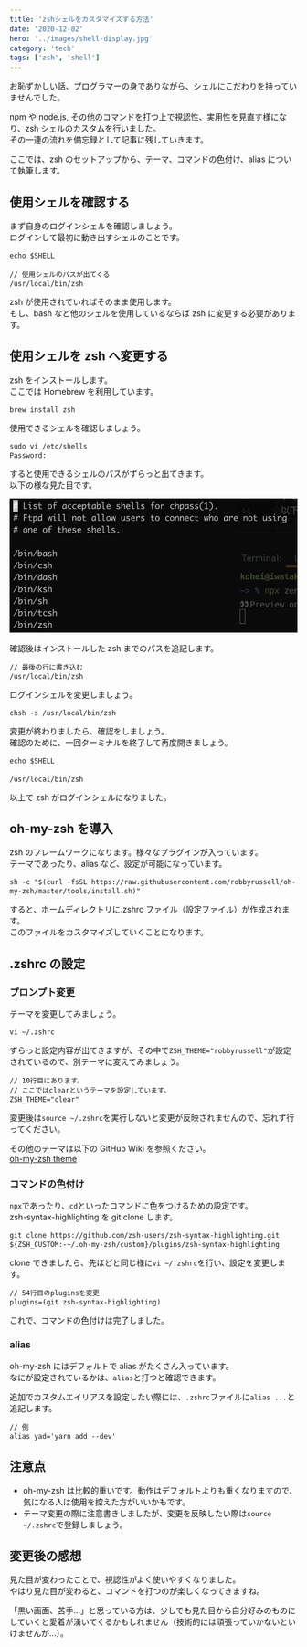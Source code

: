 ```yaml
---
title: 'zshシェルをカスタマイズする方法'
date: '2020-12-02'
hero: '../images/shell-display.jpg'
category: 'tech'
tags: ['zsh', 'shell']
---
```


お恥ずかしい話、プログラマーの身でありながら、シェルにこだわりを持っていませんでした。

npm や node.js, その他のコマンドを打つ上で視認性、実用性を見直す様になり、zsh シェルのカスタムを行いました。  
その一連の流れを備忘録として記事に残していきます。

ここでは、zsh のセットアップから、テーマ、コマンドの色付け、alias について執筆します。

## 使用シェルを確認する

まず自身のログインシェルを確認しましょう。  
ログインして最初に動き出すシェルのことです。

```
echo $SHELL

// 使用シェルのパスが出てくる
/usr/local/bin/zsh
```

zsh が使用されていればそのまま使用します。  
もし、bash など他のシェルを使用しているならば zsh に変更する必要があります。

<adsense></adsense>

## 使用シェルを zsh へ変更する

zsh をインストールします。  
ここでは Homebrew を利用しています。

```
brew install zsh
```

使用できるシェルを確認しましょう。

```
sudo vi /etc/shells
Password:
```

すると使用できるシェルのパスがずらっと出てきます。  
以下の様な見た目です。

![](shell-check.png)

確認後はインストールした zsh までのパスを追記します。

```
// 最後の行に書き込む
/usr/local/bin/zsh
```

ログインシェルを変更しましょう。

```
chsh -s /usr/local/bin/zsh
```

変更が終わりましたら、確認をしましょう。  
確認のために、一回ターミナルを終了して再度開きましょう。

```
echo $SHELL

/usr/local/bin/zsh
```

以上で zsh がログインシェルになりました。

## oh-my-zsh を導入

zsh のフレームワークになります。様々なプラグインが入っています。  
テーマであったり、alias など、設定が可能になっています。

```
sh -c "$(curl -fsSL https://raw.githubusercontent.com/robbyrussell/oh-my-zsh/master/tools/install.sh)"
```

すると、ホームディレクトリに.zshrc ファイル（設定ファイル）が作成されます。  
このファイルをカスタマイズしていくことになります。

<adsense></adsense>

## .zshrc の設定

### プロンプト変更

テーマを変更してみましょう。

```
vi ~/.zshrc
```

ずらっと設定内容が出てきますが、その中で`ZSH_THEME="robbyrussell"`が設定されているので、別テーマに変えてみましょう。

```
// 10行目にあります。
// ここではclearというテーマを設定しています。
ZSH_THEME="clear"
```

変更後は`source ~/.zshrc`を実行しないと変更が反映されませんので、忘れず行ってください。

その他のテーマは以下の GitHub Wiki を参照ください。  
[oh-my-zsh theme](https://github.com/ohmyzsh/ohmyzsh/wiki/Themes)

### コマンドの色付け

`npx`であったり、`cd`といったコマンドに色をつけるための設定です。  
zsh-syntax-highlighting を git clone します。

```
git clone https://github.com/zsh-users/zsh-syntax-highlighting.git ${ZSH_CUSTOM:-~/.oh-my-zsh/custom}/plugins/zsh-syntax-highlighting
```

clone できましたら、先ほどと同じ様に`vi ~/.zshrc`を行い、設定を変更します。

```
// 54行目のpluginsを変更
plugins=(git zsh-syntax-highlighting)
```

これで、コマンドの色付けは完了しました。

### alias

oh-my-zsh にはデフォルトで alias がたくさん入っています。  
なにが設定されているかは、`alias`と打つと確認できます。

追加でカスタムエイリアスを設定したい際には、`.zshrc`ファイルに`alias ...`と追記します。

```
// 例
alias yad='yarn add --dev'
```

## 注意点

- oh-my-zsh は比較的重いです。動作はデフォルトよりも重くなりますので、気になる人は使用を控えた方がいいかもです。
- テーマ変更の際に注意書きしましたが、変更を反映したい際は`source ~/.zshrc`で登録しましょう。

## 変更後の感想

見た目が変わったことで、視認性がよく使いやすくなりました。  
やはり見た目が変わると、コマンドを打つのが楽しくなってきますね。

「黒い画面、苦手...」と思っている方は、少しでも見た目から自分好みのものにしていくと愛着が湧いてくるかもしれません（技術的には頑張っていかないといけませんが...）。

